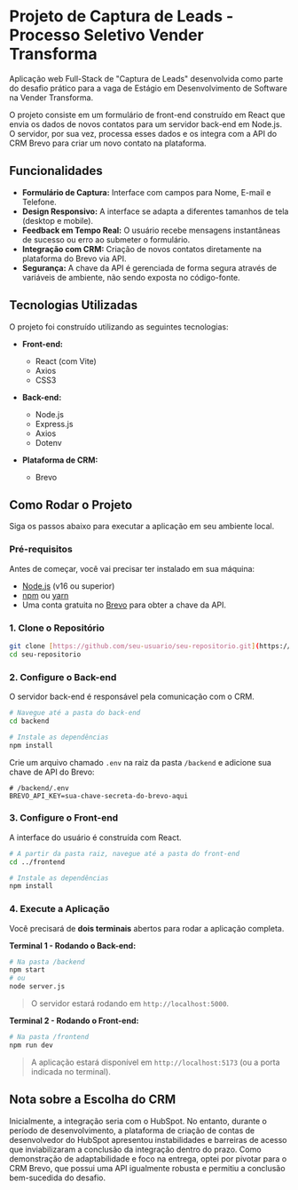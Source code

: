 # Projeto de Captura de Leads - Processo Seletivo Vender Transforma

Aplicação web Full-Stack de "Captura de Leads" desenvolvida como parte do desafio prático para a vaga de Estágio em Desenvolvimento de Software na Vender Transforma.

O projeto consiste em um formulário de front-end construído em React que envia os dados de novos contatos para um servidor back-end em Node.js. O servidor, por sua vez, processa esses dados e os integra com a API do CRM Brevo para criar um novo contato na plataforma.

## Funcionalidades

-   **Formulário de Captura:** Interface com campos para Nome, E-mail e Telefone.
-   **Design Responsivo:** A interface se adapta a diferentes tamanhos de tela (desktop e mobile).
-   **Feedback em Tempo Real:** O usuário recebe mensagens instantâneas de sucesso ou erro ao submeter o formulário.
-   **Integração com CRM:** Criação de novos contatos diretamente na plataforma do Brevo via API.
-   **Segurança:** A chave da API é gerenciada de forma segura através de variáveis de ambiente, não sendo exposta no código-fonte.

## Tecnologias Utilizadas

O projeto foi construído utilizando as seguintes tecnologias:

-   **Front-end:**
    -   React (com Vite)
    -   Axios
    -   CSS3

-   **Back-end:**
    -   Node.js
    -   Express.js
    -   Axios
    -   Dotenv

-   **Plataforma de CRM:**
    -   Brevo 

## Como Rodar o Projeto

Siga os passos abaixo para executar a aplicação em seu ambiente local.

### **Pré-requisitos**

Antes de começar, você vai precisar ter instalado em sua máquina:
-   [Node.js](https://nodejs.org/en/) (v16 ou superior)
-   [npm](https://www.npmjs.com/) ou [yarn](https://yarnpkg.com/)
-   Uma conta gratuita no [Brevo](https://www.brevo.com/) para obter a chave da API.

### **1. Clone o Repositório**

```bash
git clone [https://github.com/seu-usuario/seu-repositorio.git](https://github.com/seu-usuario/seu-repositorio.git)
cd seu-repositorio
```

### **2. Configure o Back-end**

O servidor back-end é responsável pela comunicação com o CRM.

```bash
# Navegue até a pasta do back-end
cd backend

# Instale as dependências
npm install
```

Crie um arquivo chamado `.env` na raiz da pasta `/backend` e adicione sua chave de API do Brevo:

```
# /backend/.env
BREVO_API_KEY=sua-chave-secreta-do-brevo-aqui
```

### **3. Configure o Front-end**

A interface do usuário é construída com React.

```bash
# A partir da pasta raiz, navegue até a pasta do front-end
cd ../frontend

# Instale as dependências
npm install
```

### **4. Execute a Aplicação**

Você precisará de **dois terminais** abertos para rodar a aplicação completa.

**Terminal 1 - Rodando o Back-end:**
```bash
# Na pasta /backend
npm start
# ou
node server.js
```
> O servidor estará rodando em `http://localhost:5000`.

**Terminal 2 - Rodando o Front-end:**
```bash
# Na pasta /frontend
npm run dev
```
> A aplicação estará disponível em `http://localhost:5173` (ou a porta indicada no terminal).

## Nota sobre a Escolha do CRM

Inicialmente, a integração seria com o HubSpot. No entanto, durante o período de desenvolvimento, a plataforma de criação de contas de desenvolvedor do HubSpot apresentou instabilidades e barreiras de acesso que inviabilizaram a conclusão da integração dentro do prazo. Como demonstração de adaptabilidade e foco na entrega, optei por pivotar para o CRM Brevo, que possui uma API igualmente robusta e permitiu a conclusão bem-sucedida do desafio.